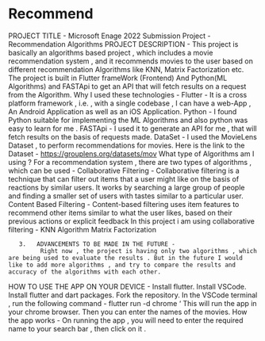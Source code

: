 # Recommend
PROJECT TITLE - 
Microsoft Enage 2022 Submission Project -  Recommendation Algorithms
PROJECT DESCRIPTION - 
This project is basically an algorithms based project , which includes a movie recommendation system , and it recommends movies to the user based on different recommendation Algorithms like KNN, Matrix Factorization etc. 
The project is built in Flutter frameWork (Frontend) And Python(ML Algorithms) and FASTApi to get an API that will fetch results on a request from the Algorithm. 
Why I used these technologies - 
Flutter - It is a cross platform framework , i.e. , with a single codebase , I can have a web-App , An Android Application as well as an iOS Application.
Python - I found Python suitable for implementing the ML Algorithms and also python was easy to learn for me .
FASTApi - I used it to generate an API for me , that will fetch results on the basis of requests made.
DataSet - I used the MovieLens Dataset , to perform recommendations for movies. 
Here is the link to the Dataset -  https://grouplens.org/datasets/mov
              What type of Algorithms am I using ?
             For a recommendation system , there are two types of algorithms , which can be    used - 
Collaborative Filtering - Collaborative filtering is a technique that can filter out items that a user might like on the basis of reactions by similar users. It works by searching a large group of people and finding a smaller set of users with tastes similar to a particular user. 
Content Based Filtering  - Content-based filtering uses item features to recommend other items similar to what the user likes, based on their previous actions or explicit feedback
	In this project i am using collaborative filtering - 
KNN Algorithm 
Matrix Factorization 


       3.   ADVANCEMENTS TO BE MADE IN THE FUTURE - 
             Right now , the project is having only two algorithms , which are being used to evaluate the results . But in the future I would like to add more algorithms , and try to compare the results and accuracy of the algorithms with each other.

HOW TO USE THE APP ON YOUR DEVICE - 
Install flutter.
Install VSCode.
Install flutter and dart packages.
Fork the repository.
In the VSCode terminal , run the following command - 
flutter run -d chrome ‘
This will run the app in your chrome browser.
Then you can enter the names of the movies.
How the app works - 
On running the app , you will need to enter the required name to your search bar , then click on it .


